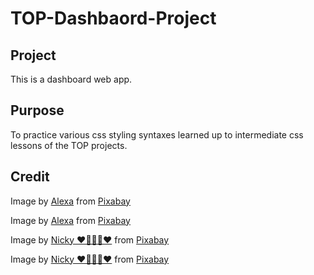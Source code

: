 # TOP-Dashbaord-Project

## Project

This is a dashboard web app.

## Purpose

To practice various css styling syntaxes learned up to intermediate css lessons of the TOP projects.

## Credit

Image by <a href="https://pixabay.com/users/alexas_fotos-686414/?utm_source=link-attribution&utm_medium=referral&utm_campaign=image&utm_content=8941975">Alexa</a> from <a href="https://pixabay.com//?utm_source=link-attribution&utm_medium=referral&utm_campaign=image&utm_content=8941975">Pixabay</a>

Image by <a href="https://pixabay.com/users/alexas_fotos-686414/?utm_source=link-attribution&utm_medium=referral&utm_campaign=image&utm_content=8941939">Alexa</a> from <a href="https://pixabay.com//?utm_source=link-attribution&utm_medium=referral&utm_campaign=image&utm_content=8941939">Pixabay</a>

Image by <a href="https://pixabay.com/users/nickype-10327513/?utm_source=link-attribution&utm_medium=referral&utm_campaign=image&utm_content=8943526">Nicky ❤️🌿🐞🌿❤️</a> from <a href="https://pixabay.com//?utm_source=link-attribution&utm_medium=referral&utm_campaign=image&utm_content=8943526">Pixabay</a>

Image by <a href="https://pixabay.com/users/nickype-10327513/?utm_source=link-attribution&utm_medium=referral&utm_campaign=image&utm_content=8939528">Nicky ❤️🌿🐞🌿❤️</a> from <a href="https://pixabay.com//?utm_source=link-attribution&utm_medium=referral&utm_campaign=image&utm_content=8939528">Pixabay</a>
  